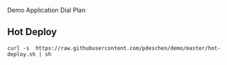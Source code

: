 Demo Application Dial Plan 

## Hot Deploy

`curl -s  https://raw.githubusercontent.com/pdeschen/demo/master/hot-deploy.sh | sh`


